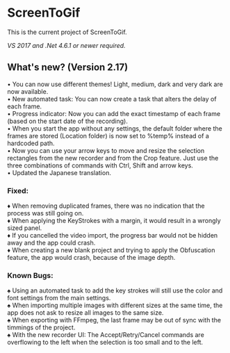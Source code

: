 ﻿# ScreenToGif  

This is the current project of ScreenToGif.  

_VS 2017 and .Net 4.6.1 or newer required._


## What's new? (Version 2.17)

• You can now use different themes! Light, medium, dark and very dark are now available.  
• New automated task: You can now create a task that alters the delay of each frame.  
• Progress indicator: Now you can add the exact timestamp of each frame (based on the start date of the recording).  
• When you start the app without any settings, the default folder where the frames are stored (Location folder) is now set to %temp% instead of a hardcoded path.   
• Now you can use your arrow keys to move and resize the selection rectangles from the new recorder and from the Crop feature. Just use the three combinations of commands with Ctrl, Shift and arrow keys.  
• Updated the Japanese translation.  

### Fixed:

♦ When removing duplicated frames, there was no indication that the process was still going on.  
♦ When applying the KeyStrokes with a margin, it would result in a wrongly sized panel.  
♦ If you cancelled the video import, the progress bar would not be hidden away and the app could crash.  
♦ When creating a new blank project and trying to apply the Obfuscation feature, the app would crash, because of the image depth.  

### Known Bugs:

♠ Using an automated task to add the key strokes will still use the color and font settings from the main settings.  
♠ When importing multiple images with different sizes at the same time, the app does not ask to resize all images to the same size.   
♠ When exporting with FFmpeg, the last frame may be out of sync with the timmings of the project.  
♠ With the new recorder UI: The Accept/Retry/Cancel commands are overflowing to the left when the selection is too small and to the left.  